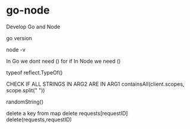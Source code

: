 # go-node
Develop Go and Node 

go version

node -v

In Go we dont need () for if 
In Node we need ()


typeof
reflect.TypeOf()

CHECK IF ALL STRINGS IN ARG2 ARE IN ARG1
containsAll(client.scopes, scope.split(" "))


randomString()

delete a key from map
delete requests[requestID]
delete(requests,requestID)
